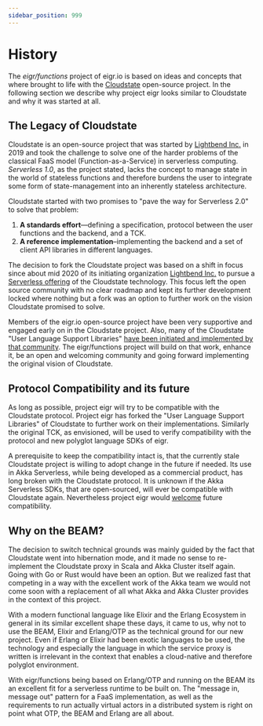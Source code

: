```yaml
---
sidebar_position: 999
---
```


# History

The _eigr/functions_ project of eigr.io is based on ideas and concepts that where brought to life with
the [Cloudstate](https://cloudstate.io)
open-source project. In the following section we describe why project eigr looks similar to Cloudstate and why it was
started at all.

## The Legacy of Cloudstate

Cloudstate is an open-source project that was started by [Lightbend Inc.](https://lightbend.com/) in 2019 and took the
challenge to solve one of the harder problems of the classical FaaS model (Function-as-a-Service) in serverless
computing. _Serverless 1.0_, as the project stated, lacks the concept to manage state in the world of stateless
functions and therefore burdens the user to integrate some form of state-management into an inherently stateless
architecture.

Cloudstate started with two promises to "pave the way for Serverless 2.0" to solve that problem:

1. **A standards effort**—defining a specification, protocol between the user functions and the backend, and a TCK.
2. **A reference implementation**–implementing the backend and a set of client API libraries in different languages.

The decision to fork the Cloudstate project was based on a shift in focus since about mid 2020 of its initiating
organization [Lightbend Inc.](https://lightbend.com/) to pursue
a [Serverless offering](https://www.lightbend.com/akka-serverless) of the Cloudstate technology. This focus left the
open source community with no clear roadmap and kept its further development locked where nothing but a fork was an
option to further work on the vision Cloudstate promised to solve.

Members of the eigr.io open-source project have been very supportive and engaged early on in the Cloudstate project.
Also, many of the Cloudstate "User Language Support
Libraries" [have been initiated and implemented by that community](https://github.com/cloudstateio?q=support). The
eigr/functions project will build on that work, enhance it, be an open and welcoming community and going forward
implementing the original vision of Cloudstate.

## Protocol Compatibility and its future

As long as possible, project eigr will try to be compatible with the Cloudstate protocol. Project eigr has forked the
"User Language Support Libraries" of Cloudstate to further work on their implementations. Similarly the original TCK, as
envisioned, will be used to verify compatibility with the protocol and new polyglot language SDKs of eigr.

A prerequisite to keep the compatibility intact is, that the currently stale Cloudstate project is willing to adopt
change in the future if needed. Its use in Akka Serverless, while being developed as a commercial product, has long
broken with the Cloudstate protocol. It is unknown if the Akka Serverless SDKs, that are open-sourced, will ever be
compatible with Cloudstate again. Nevertheless project eigr
would [welcome](https://github.com/cloudstateio/cloudstate/issues/541)
future compatibility.

## Why on the BEAM?

The decision to switch technical grounds was mainly guided by the fact that Cloudstate went into hibernation mode, and
it made no sense to re-implement the Cloudstate proxy in Scala and Akka Cluster itself again. Going with Go or Rust
would have been an option. But we realized fast that competing in a way with the excellent work of the Akka team we
would not come soon with a replacement of all what Akka and Akka Cluster provides in the context of this project.

With a modern functional language like Elixir and the Erlang Ecosystem in general in its similar excellent shape these
days, it came to us, why not to use the BEAM, Elixir and Erlang/OTP as the technical ground for our new project. Even if
Erlang or Elixir had been exotic languages to be used, the technology and especially the language in which the service
proxy is written is irrelevant in the context that enables a cloud-native and therefore polyglot environment.

With eigr/functions being based on Erlang/OTP and running on the BEAM its an excellent fit for a serverless runtime to
be built on. The "message in, message out" pattern for a FaaS implementation, as well as the requirements to run
actually virtual actors in a distributed system is right on point what OTP, the BEAM and Erlang are all about.